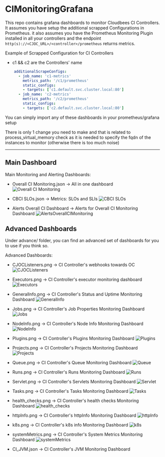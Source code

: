# CIMonitoringGrafana

This repo contains grafana dashboards to monitor Cloudbees CI Controllers.
It assumes you have setup the additional scrapped Configurations in Prometheus.
it also assumes you have the Prometheus Monitoring Plugin installed in all your controllers and the endpoint
`http(s)://<CJOC_URL>/<controller>/prometheus` returns metrics.

Example of Scrapped Configuration for CI Controllers
- c1 && c2 are the Controllers' name
```yaml
    additionalScrapeConfigs:
      - job_name: 'c1-metrics'
        metrics_path: '/c1/prometheus'
        static_configs:
        - targets: ['c1.default.svc.cluster.local:80']
      - job_name: 'c2-metrics'
        metrics_path: '/c2/prometheus'
        static_configs:
        - targets: ['c2.default.svc.cluster.local:80']
```

You can simply import any of these dashboards in your prometheus/grafana setup

There is only 1 change you need to make and that is related to process_virtual_memory check as it is needed to specify the fqdn of the instances to monitor (otherwise there is too much noise)

---

## Main Dashboard 

Main Monitoring and Alerting Dashboards:
- Overall CI Monitoring.json -> All in one dashboard
![Overall CI Monitoring](./screenshots/OverallDashboard.png "Overall CI Monitoring")

- CBCI SLOs.json -> Metrics: SLOs and SLIs
![CBCI SLOs](./screenshots/CBCISLOs.png "CBCISLOs")

- Alerts Overall CI Dashboard -> Alerts for Overall CI Monitoring Dashboard
![AlertsOverallCIMonitoring](./screenshots/AlertsOverallCIMonitoring.png "Alerts Overall CI Monitoring") 

## Advanced Dashboards
Under advance/ folder, you can find an advanced set of dashboards for you to use if you think so.

Advanced Dashboards:
- CJOCListeners.png -> CI Controller's webhooks towards OC
![CJOCListeners](./screenshots/CJOCListeners.png "CJOCListeners")

- Executors.png -> CI Controller's executor monitoring dashboard
![Executors](./screenshots/Executors.png "Executors")

- GeneralInfo.png -> CI Controller's Status and Uptime Monitoring Dashboard
![GeneralInfo](./screenshots/GeneralInfo.png "GeneralInfo")

- Jobs.png -> CI Controller's Job Properties Monitoring Dashboard
![Jobs](./screenshots/Jobs.png "Jobs")

- NodeInfo.png -> CI Controller's Node Info Monitoring Dashboard
![NodeInfo](./screenshots/NodeInfo.png "NodeInfo")

- Plugins.png -> CI Controller's Plugins Monitoring Dashboard
![Plugins](./screenshots/Plugins.png "Plugins")

- Projects.png -> CI Controller's Projects Monitoring Dashboard
![Projects](./screenshots/Projects.png "Projects")

- Queue.png -> CI Controller's Queue  Monitoring Dashboard
![Queue](./screenshots/Queue.png "Queue")

- Runs.png -> CI Controller's Runs Monitoring Dashboard
![Runs](./screenshots/Runs.png "Runs")

- Servlet.png -> CI Controller's Servlets Monitoring Dashboard
![Servlet](./screenshots/Servlet.png "Servlet")

- Tasks.png -> CI Controller's Tasks  Monitoring Dashboard
![Tasks](./screenshots/Tasks.png "Tasks")

- health_checks.png -> CI Controller's health checks Monitoring Dashboard
![health_checks](./screenshots/health_checks.png "health_checks")

- httpInfo.png -> CI Controller's httpInfo Monitoring Dashboard
![httpInfo](./screenshots/httpInfo.png "httpInfo")

- k8s.png -> CI Controller's k8s info Monitoring Dashboard
![k8s](./screenshots/k8s.png "k8s")

- systemMetrics.png -> CI Controller's System Metrics Monitoring Dashboard
![systemMetrics](./screenshots/systemMetrics.png "systemMetrics")

- CI_JVM.json -> CI Controller's JVM Monitoring Dashboard
